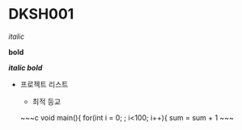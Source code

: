 # DKSH001

*italic* 

**bold**

***italic bold***

* 프로젝트 리스트
  * 최적 등교
  
  \~\~~c
  void main(){
  for(int i = 0; ; i<100; i++){
   sum = sum + 1
  \~\~~
